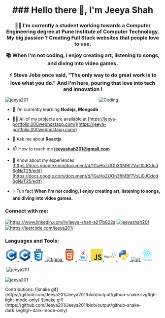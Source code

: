 <h1 align="center">### Hello there 👋, I'm Jeeya Shah</h1>


<!--
**Jeeya201/Jeeya201** is a ✨ _special_ ✨ repository because its `README.md` (this file) appears on your GitHub profile.

Here are some ideas to get you started:

- 🔭 I’m currently working on ...
- 🌱 I’m currently learning ...
- 👯 I’m looking to collaborate on ...
- 🤔 I’m looking for help with ...
- 💬 Ask me about ...
- 📫 How to reach me: ...
- 😄 Pronouns: ...
- ⚡ Fun fact: ...
-->
<h3 align="center">
👨‍🎓 I'm currently a student working towards a Computer Engineering degree at Pune Institute of Computer Technology. My big passion ? Creating Full Stack websites that people love to use.

📚 When I'm not coding, I enjoy creating art, listening to songs, and diving into video games.

⚡ Steve Jobs once said, "The only way to do great work is to love what you do." And I'm here, pouring that love into tech and innovation !
</h3>
<img align="right" alt="Coding" width="200" src="https://i.pinimg.com/originals/06/60/ef/0660efe82fa3da42ed56eef013171835.gif">


<p align="left"> <img src="https://komarev.com/ghpvc/?username=jeeya201&label=Profile%20views&color=0e75b6&style=flat" alt="jeeya201" /> </p>

- 🌱 I’m currently learning **Nodejs, Mongodb**

- 👨‍💻 All of my projects are available at [https://jeeya-portfolio.000webhostapp.com/](https://jeeya-portfolio.000webhostapp.com/)

- 💬 Ask me about **Reactjs**

- 📫 How to reach me **jeeyashah201@gmail.com**

- 📄 Know about my experiences [https://docs.google.com/document/d/1GuHoZUOh3ftMBf7VxLl0JCdcd6gNaT25/edit](https://docs.google.com/document/d/1GuHoZUOh3ftMBf7VxLl0JCdcd6gNaT25/edit)

- ⚡ Fun fact **When I'm not coding, I enjoy creating art, listening to songs, and diving into video games.**

<h3 align="left">Connect with me:</h3>
<p align="left">
<a href="https://linkedin.com/in/https://www.linkedin.com/in/jeeya-shah-a217b822a" target="blank"><img align="center" src="https://raw.githubusercontent.com/rahuldkjain/github-profile-readme-generator/master/src/images/icons/Social/linked-in-alt.svg" alt="https://www.linkedin.com/in/jeeya-shah-a217b822a" height="30" width="40" /></a>
<a href="https://instagram.com/jeeyashah201" target="blank"><img align="center" src="https://raw.githubusercontent.com/rahuldkjain/github-profile-readme-generator/master/src/images/icons/Social/instagram.svg" alt="jeeyashah201" height="30" width="40" /></a>
<a href="https://www.leetcode.com/https://leetcode.com/jeeya201/" target="blank"><img align="center" src="https://raw.githubusercontent.com/rahuldkjain/github-profile-readme-generator/master/src/images/icons/Social/leet-code.svg" alt="https://leetcode.com/jeeya201/" height="30" width="40" /></a>
</p>

<h3 align="left">Languages and Tools:</h3>
<p align="left"> <a href="https://www.cprogramming.com/" target="_blank" rel="noreferrer"> <img src="https://raw.githubusercontent.com/devicons/devicon/master/icons/c/c-original.svg" alt="c" width="40" height="40"/> </a> <a href="https://www.w3schools.com/cpp/" target="_blank" rel="noreferrer"> <img src="https://raw.githubusercontent.com/devicons/devicon/master/icons/cplusplus/cplusplus-original.svg" alt="cplusplus" width="40" height="40"/> </a> <a href="https://www.w3schools.com/css/" target="_blank" rel="noreferrer"> <img src="https://raw.githubusercontent.com/devicons/devicon/master/icons/css3/css3-original-wordmark.svg" alt="css3" width="40" height="40"/> </a> <a href="https://www.figma.com/" target="_blank" rel="noreferrer"> <img src="https://www.vectorlogo.zone/logos/figma/figma-icon.svg" alt="figma" width="40" height="40"/> </a> <a href="https://www.w3.org/html/" target="_blank" rel="noreferrer"> <img src="https://raw.githubusercontent.com/devicons/devicon/master/icons/html5/html5-original-wordmark.svg" alt="html5" width="40" height="40"/> </a> <a href="https://www.java.com" target="_blank" rel="noreferrer"> <img src="https://raw.githubusercontent.com/devicons/devicon/master/icons/java/java-original.svg" alt="java" width="40" height="40"/> </a> <a href="https://developer.mozilla.org/en-US/docs/Web/JavaScript" target="_blank" rel="noreferrer"> <img src="https://raw.githubusercontent.com/devicons/devicon/master/icons/javascript/javascript-original.svg" alt="javascript" width="40" height="40"/> </a> <a href="https://www.mysql.com/" target="_blank" rel="noreferrer"> <img src="https://raw.githubusercontent.com/devicons/devicon/master/icons/mysql/mysql-original-wordmark.svg" alt="mysql" width="40" height="40"/> </a> <a href="https://www.python.org" target="_blank" rel="noreferrer"> <img src="https://raw.githubusercontent.com/devicons/devicon/master/icons/python/python-original.svg" alt="python" width="40" height="40"/> </a> <a href="https://www.qt.io/" target="_blank" rel="noreferrer"> <img src="https://upload.wikimedia.org/wikipedia/commons/0/0b/Qt_logo_2016.svg" alt="qt" width="40" height="40"/> </a> <a href="https://reactjs.org/" target="_blank" rel="noreferrer"> <img src="https://raw.githubusercontent.com/devicons/devicon/master/icons/react/react-original-wordmark.svg" alt="react" width="40" height="40"/> </a> </p>

<p>&nbsp;<img align="center" src="https://github-readme-stats.vercel.app/api?username=jeeya201&show_icons=true&locale=en" alt="jeeya201" /></p>
<p><img align="center" src="https://github-readme-streak-stats.herokuapp.com/?user=jeeya201&" alt="jeeya201" /></p>
<!--
<p><img align="left" src="https://github-readme-stats.vercel.app/api/top-langs?username=jeeya201&show_icons=true&locale=en&layout=compact" alt="jeeya201" /></p>
-->
Contributions:
![snake gif](https://github.com/Jeeya201/Jeeya201/blob/output/github-snake.svg#gh-light-mode-only)
![snake gif](https://github.com/Jeeya201/Jeeya201/blob/output/github-snake-dark.svg#gh-dark-mode-only)
